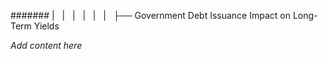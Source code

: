####### |   |   |   |   |   |   ├── Government Debt Issuance Impact on Long-Term Yields

*Add content here*